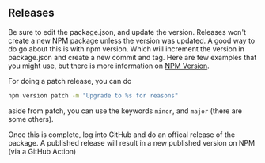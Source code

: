 ## Releases

Be sure to edit the package.json, and update the version.  Releases won't create
a new NPM package unless the version was updated. 
A good way to do go about this is with npm version. Which will increment the version in package.json and create a new commit and tag.  Here are few examples that you might use, but
there is more information on [NPM Version](https://docs.npmjs.com/cli/v8/commands/npm-version).

For doing a patch release, you can do
```bash
npm version patch -m "Upgrade to %s for reasons"
```
aside from patch, you can use the keywords `minor`, and `major` (there are some others).  

Once this is complete, log into GitHub and do an offical release of the package.  A published release will result in a new published version on NPM (via a GitHub Action)

